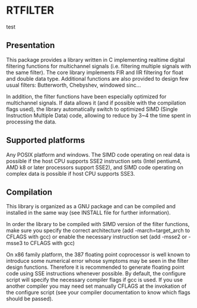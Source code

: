 # RTFILTER

test

## Presentation

This package provides a library written in C implementing realtime digital
filtering functions for multichannel signals (i.e. filtering multiple
signals with the same filter). The core library implements FIR and IIR
filtering for float and double data type. Additional functions are also
provided to design few usual filters: Butterworth, Chebyshev, windowed
sinc...

In addition, the filter functions have been especially optimized for
multichannel signals. If data allows it (and if possible with the
compilation flags used), the library automatically switch to optimized SIMD
(Single Instruction Multiple Data) code, allowing to reduce by 3~4 the time
spent in processing the data.


## Supported platforms

Any POSIX platform and windows. The SIMD code operating on real data is
possible if the host CPU supports SSE2 instruction sets (Intel pentium4,
AMD k8 or later processors support SSE2), and SIMD code operating on complex
data is possible if host CPU supports SSE3.


## Compilation

This library is organized as a GNU package and can be compiled and
installed in the same way (see INSTALL file for further information).

In order the library to be compiled with SIMD version of the filter
functions, make sure you specify the correct architecture (add 
-march=target\_arch to CFLAGS with gcc) or enable the necessary instruction
set (add -msse2 or -msse3 to CFLAGS with gcc)

On x86 family platform, the 387 floating point coprocessor is well known to
introduce some numerical error whose symptoms may be seen in the filter
design functions. Therefore it is recommended to generate floating point
code using SSE instructions whenever possible. By default, the configure
script will specify the necessary compiler flags if gcc is used. If you use
another compiler you may need set manually CFLAGS at the invokation of the
configure script (see your compiler documentation to know which flags should
be passed).
